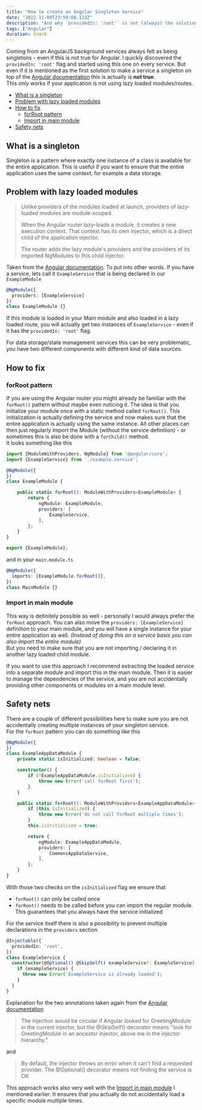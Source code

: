```yaml
---
title: "How to create an Angular Singleton Service"
date: "2022-11-09T23:59:08.123Z"
description: "And why `providedIn: 'root'` is not (always) the solution"
tags: ["Angular"]
duration: Snack
---
```

Coming from an AngularJS background services always felt as being singletons - even if this is not true for Angular. 
I quickly discovered the `providedIn: 'root'` flag and started using this one on every service. But even if it is mentioned as the first solution 
to make a service a singleton on top of the 
[Angular documentation](https://angular.io/guide/singleton-services#providing-a-singleton-service) this is actually is **not true**.  
This only works if your application is not using lazy loaded modules/routes.

- [What is a singleton](#what-is-a-singleton)
- [Problem with lazy loaded modules](#problem-with-lazy-loaded-modules)
- [How to fix](#how-to-fix)
  - [forRoot pattern](#forroot-pattern)
  - [Import in main module](#import-in-main-module)
- [Safety nets](#safety-nets)

## What is a singleton
Singleton is a pattern where exactly one instance of a class is available for the entire application. This is useful 
if you want to ensure that the entire application uses the same context, for example a data storage. 

## Problem with lazy loaded modules

> Unlike providers of the modules loaded at launch, providers of lazy-loaded modules are module-scoped.
>
> When the Angular router lazy-loads a module, it creates a new execution context. That context has its own injector, which is a direct child of the application injector.
>
> The router adds the lazy module's providers and the providers of its imported NgModules to this child injector.

Taken from the [Angular documentation](https://angular.io/guide/ngmodule-faq#why-is-a-service-provided-in-a-lazy-loaded-module-visible-only-to-that-module).
To put into other words. If you have a service, lets call it `ExampleService` that is being declared in our `ExampleModule`
```typescript
@NgModule({
  providers: [ExampleService]
})
class ExampleModule {}
```
If this module is loaded in your Main module and also loaded in a lazy loaded route, you will actually get two instances of 
`ExampleService` - even if it has the `providedIn: 'root'` flag.

For data storage/state management services this can be very problematic, you have two different components with different
kind of data sources.

## How to fix

### forRoot pattern
If you are using the Angular router you might already be familiar with the `forRoot()` pattern without maybe even noticing it.
The idea is that you initialize your module once with a static method called `forRoot()`. This initialization is actually defining the
service and now makes sure that the entire application is actually using the same instance. All other places can then just regularly
import the Module (without the service definition) - or sometimes this is also be done with a `forChild()` method.  
It looks something like this
```typescript
import {ModuleWithProviders, NgModule} from '@angular/core';
import {ExampleService} from './example.service';

@NgModule({
})
class ExampleModule {

    public static forRoot(): ModuleWithProviders<ExampleModule> {
        return {
            ngModule: ExampleModule,
            providers: [
                ExampleService,
            ],
        };
    }
}

export {ExampleModule};
```
and in your `main.module.ts`
```typescript
@NgModule({
  imports: [ExampleModule.forRoot()],
})
class MainModule {}
```

### Import in main module
This way is definitely possible as well - personally I would always prefer the `forRoot` approach. 
You can also move the `providers: [ExampleService]` definition to your main module, and you will have a single 
instance for your entire application as well. *(Instead of doing this on a service basis you can also import the entire module)*  
But you need to make sure that you are not importing / declaring it in another lazy loaded child module.

If you want to use this approach I recommend extracting the loaded service into a separate module and import this in the main module. 
Then it is easier to manage the dependencies of the service, and you are not accidentally providing other components or modules on a main module level.

## Safety nets
There are a couple of different possibilities here to make sure you are not accidentally creating multiple instances of 
your singleton service.  
For the `forRoot` pattern you can do something like this
```typescript
@NgModule({
})
class ExampleAppDataModule {
    private static isInitialized: boolean = false;

    constructor() {
        if (!ExampleAppDataModule.isInitialized) {
            throw new Error('call forRoot first');
        }
    }

    public static forRoot(): ModuleWithProviders<ExampleAppDataModule> {
        if (this.isInitialized) {
            throw new Error('do not call forRoot multiple times');
        }
        this.isInitialized = true;

        return {
            ngModule: ExampleAppDataModule,
            providers: [
                CommonsAppDataService,
            ],
        };
    }
}
```
With those two checks on the `isInitialized` flag we ensure that 
- `forRoot()` can only be called once
- `forRoot()` needs to be called before you can import the regular module. This guarantees that you always have the service initialized

For the service itself there is also a possibility to prevent multiple declarations in the `providers` section
```typescript
@Injectable({
  providedIn: 'root',
})
class ExampleService {
  constructor(@Optional() @SkipSelf() exampleService?: ExampleService) {
    if (exampleService) {
      throw new Error('ExampleService is already loaded');
    }
  }
}
```
Explanation for the two annotations taken again from the [Angular documentation](https://angular.io/guide/singleton-services#prevent-reimport-of-the-greetingmodule)  
> The injection would be circular if Angular looked for GreetingModule in the current injector, but the @SkipSelf() decorator means "look for GreetingModule in an ancestor injector, above me in the injector hierarchy."

and 
> By default, the injector throws an error when it can't find a requested provider. The @Optional() decorator means not finding the service is OK

This approach works also very well with the [Import in main module](#import-in-main-module) I mentioned earlier. It ensures that you actually do not accidentally load a specific module multiple times. 